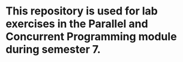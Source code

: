 # This repository is used for lab exercises in the Parallel and Concurrent Programming module during semester 7.
